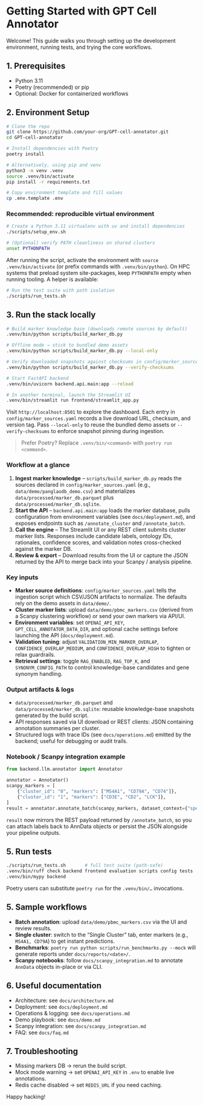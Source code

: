 # Getting Started with GPT Cell Annotator

Welcome! This guide walks you through setting up the development environment, running tests, and trying the core workflows.

## 1. Prerequisites
- Python 3.11
- Poetry (recommended) or pip
- Optional: Docker for containerized workflows

## 2. Environment Setup
```bash
# Clone the repo
git clone https://github.com/your-org/GPT-cell-annotator.git
cd GPT-cell-annotator

# Install dependencies with Poetry
poetry install

# Alternatively, using pip and venv
python3 -m venv .venv
source .venv/bin/activate
pip install -r requirements.txt

# Copy environment template and fill values
cp .env.template .env
```

### Recommended: reproducible virtual environment
```bash
# Create a Python 3.11 virtualenv with uv and install dependencies
./scripts/setup_env.sh

# (Optional) verify PATH cleanliness on shared clusters
unset PYTHONPATH
```
After running the script, activate the environment with `source .venv/bin/activate` (or prefix commands with `.venv/bin/python`). On HPC systems that preload system site-packages, keep `PYTHONPATH` empty when running tooling. A helper is available:
```bash
# Run the test suite with path isolation
./scripts/run_tests.sh
```

## 3. Run the stack locally
```bash
# Build marker knowledge base (downloads remote sources by default)
.venv/bin/python scripts/build_marker_db.py

# Offline mode → stick to bundled demo assets
.venv/bin/python scripts/build_marker_db.py --local-only

# Verify downloaded snapshots against checksums in config/marker_sources.yaml
.venv/bin/python scripts/build_marker_db.py --verify-checksums

# Start FastAPI backend
.venv/bin/uvicorn backend.api.main:app --reload

# In another terminal, launch the Streamlit UI
.venv/bin/streamlit run frontend/streamlit_app.py
```
Visit `http://localhost:8501` to explore the dashboard. Each entry in `config/marker_sources.yaml` records a live download URL, checksum, and version tag. Pass `--local-only` to reuse the bundled demo assets or `--verify-checksums` to enforce snapshot pinning during ingestion.
> Prefer Poetry? Replace `.venv/bin/<command>` with `poetry run <command>`.

### Workflow at a glance
1. **Ingest marker knowledge** – `scripts/build_marker_db.py` reads the sources declared in `config/marker_sources.yaml` (e.g., `data/demo/panglaodb_demo.csv`) and materializes `data/processed/marker_db.parquet` plus `data/processed/marker_db.sqlite`.
2. **Start the API** – `backend.api.main:app` loads the marker database, pulls configuration from environment variables (see `docs/deployment.md`), and exposes endpoints such as `/annotate_cluster` and `/annotate_batch`.
3. **Call the engine** – The Streamlit UI or any REST client submits cluster marker lists. Responses include candidate labels, ontology IDs, rationales, confidence scores, and validation notes cross-checked against the marker DB.
4. **Review & export** – Download results from the UI or capture the JSON returned by the API to merge back into your Scanpy / analysis pipeline.

### Key inputs
- **Marker source definitions**: `config/marker_sources.yaml` tells the ingestion script which CSV/JSON artifacts to normalize. The defaults rely on the demo assets in `data/demo/`.
- **Cluster marker lists**: upload `data/demo/pbmc_markers.csv` (derived from a Scanpy clustering workflow) or send your own markers via API/UI.
- **Environment variables**: set `OPENAI_API_KEY`, `GPT_CELL_ANNOTATOR_DATA_DIR`, and optional cache settings before launching the API (`docs/deployment.md`).
- **Validation tuning**: adjust `VALIDATION_MIN_MARKER_OVERLAP`, `CONFIDENCE_OVERLAP_MEDIUM`, and `CONFIDENCE_OVERLAP_HIGH` to tighten or relax guardrails.
- **Retrieval settings**: toggle `RAG_ENABLED`, `RAG_TOP_K`, and `SYNONYM_CONFIG_PATH` to control knowledge-base candidates and gene synonym handling.

### Output artifacts & logs
- `data/processed/marker_db.parquet` and `data/processed/marker_db.sqlite`: reusable knowledge-base snapshots generated by the build script.
- API responses saved via UI download or REST clients: JSON containing annotation summaries per cluster.
- Structured logs with trace IDs (see `docs/operations.md`) emitted by the backend; useful for debugging or audit trails.

### Notebook / Scanpy integration example
```python
from backend.llm.annotator import Annotator

annotator = Annotator()
scanpy_markers = [
    {"cluster_id": "0", "markers": ["MS4A1", "CD79A", "CD74"]},
    {"cluster_id": "1", "markers": ["CD3E", "CD2", "LCK"]},
]
result = annotator.annotate_batch(scanpy_markers, dataset_context={"species": "Homo sapiens"})
```
`result` now mirrors the REST payload returned by `/annotate_batch`, so you can attach labels back to AnnData objects or persist the JSON alongside your pipeline outputs.

## 5. Run tests
```bash
./scripts/run_tests.sh       # full test suite (path-safe)
.venv/bin/ruff check backend frontend evaluation scripts config tests
.venv/bin/mypy backend
```
Poetry users can substitute `poetry run` for the `.venv/bin/…` invocations.

## 5. Sample workflows
- **Batch annotation**: upload `data/demo/pbmc_markers.csv` via the UI and review results.
- **Single cluster**: switch to the “Single Cluster” tab, enter markers (e.g., `MS4A1, CD79A`) to get instant predictions.
- **Benchmarks**: `poetry run python scripts/run_benchmarks.py --mock` will generate reports under `docs/reports/<date>/`.
- **Scanpy notebooks**: follow `docs/scanpy_integration.md` to annotate `AnnData` objects in-place or via CLI.

## 6. Useful documentation
- Architecture: see `docs/architecture.md`
- Deployment: see `docs/deployment.md`
- Operations & logging: see `docs/operations.md`
- Demo playbook: see `docs/demo.md`
- Scanpy integration: see `docs/scanpy_integration.md`
- FAQ: see `docs/faq.md`

## 7. Troubleshooting
- Missing markers DB → rerun the build script.
- Mock mode warning → set `OPENAI_API_KEY` in `.env` to enable live annotations.
- Redis cache disabled → set `REDIS_URL` if you need caching.

Happy hacking!
